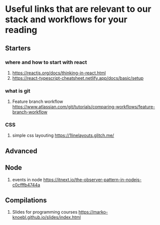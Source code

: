 # Useful links that are relevant to our stack and workflows for your reading

## Starters

### where and how to start with react

1.  https://reactjs.org/docs/thinking-in-react.html
1.  https://react-typescript-cheatsheet.netlify.app/docs/basic/setup

### what is git

1. Feature branch workflow https://www.atlassian.com/git/tutorials/comparing-workflows/feature-branch-workflow

### CSS

1. simple css layouting https://1linelayouts.glitch.me/

## Advanced

## Node
1. events in node https://itnext.io/the-observer-pattern-in-nodejs-c0cfffb4744a

## Compilations

1. Slides for programming courses https://marko-knoebl.github.io/slides/index.html



